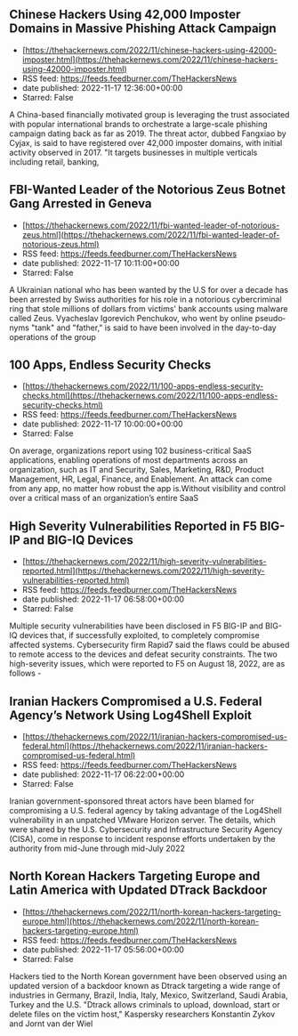 ## Chinese Hackers Using 42,000 Imposter Domains in Massive Phishing Attack Campaign
 - [https://thehackernews.com/2022/11/chinese-hackers-using-42000-imposter.html](https://thehackernews.com/2022/11/chinese-hackers-using-42000-imposter.html)
 - RSS feed: https://feeds.feedburner.com/TheHackersNews
 - date published: 2022-11-17 12:36:00+00:00
 - Starred: False

A China-based financially motivated group is leveraging the trust associated with popular international brands to orchestrate a large-scale phishing campaign dating back as far as 2019.
The threat actor, dubbed Fangxiao by Cyjax, is said to have registered over 42,000 imposter domains, with initial activity observed in 2017.
"It targets businesses in multiple verticals including retail, banking,

## FBI-Wanted Leader of the Notorious Zeus Botnet Gang Arrested in Geneva
 - [https://thehackernews.com/2022/11/fbi-wanted-leader-of-notorious-zeus.html](https://thehackernews.com/2022/11/fbi-wanted-leader-of-notorious-zeus.html)
 - RSS feed: https://feeds.feedburner.com/TheHackersNews
 - date published: 2022-11-17 10:11:00+00:00
 - Starred: False

A Ukrainian national who has been wanted by the U.S for over a decade has been arrested by Swiss authorities for his role in a notorious cybercriminal ring that stole millions of dollars from victims' bank accounts using malware called Zeus.
Vyacheslav Igorevich Penchukov, who went by online pseu­do­nyms "tank" and "father," is said to have been involved in the day-to-day operations of the group

## 100 Apps, Endless Security Checks
 - [https://thehackernews.com/2022/11/100-apps-endless-security-checks.html](https://thehackernews.com/2022/11/100-apps-endless-security-checks.html)
 - RSS feed: https://feeds.feedburner.com/TheHackersNews
 - date published: 2022-11-17 10:00:00+00:00
 - Starred: False

On average, organizations report using 102 business-critical SaaS applications, enabling operations of most departments across an organization, such as IT and Security, Sales, Marketing, R&amp;D, Product Management, HR, Legal, Finance, and Enablement. An attack can come from any app, no matter how robust the app is.Without visibility and control over a critical mass of an organization’s entire SaaS

## High Severity Vulnerabilities Reported in F5 BIG-IP and BIG-IQ Devices
 - [https://thehackernews.com/2022/11/high-severity-vulnerabilities-reported.html](https://thehackernews.com/2022/11/high-severity-vulnerabilities-reported.html)
 - RSS feed: https://feeds.feedburner.com/TheHackersNews
 - date published: 2022-11-17 06:58:00+00:00
 - Starred: False

Multiple security vulnerabilities have been disclosed in F5 BIG-IP and BIG-IQ devices that, if successfully exploited, to completely compromise affected systems.
Cybersecurity firm Rapid7 said the flaws could be abused to remote access to the devices and defeat security constraints.
The two high-severity issues, which were reported to F5 on August 18, 2022, are as follows -
<!--adsense-->

## Iranian Hackers Compromised a U.S. Federal Agency’s Network Using Log4Shell Exploit
 - [https://thehackernews.com/2022/11/iranian-hackers-compromised-us-federal.html](https://thehackernews.com/2022/11/iranian-hackers-compromised-us-federal.html)
 - RSS feed: https://feeds.feedburner.com/TheHackersNews
 - date published: 2022-11-17 06:22:00+00:00
 - Starred: False

Iranian government-sponsored threat actors have been blamed for compromising a U.S. federal agency by taking advantage of the Log4Shell vulnerability in an unpatched VMware Horizon server.
The details, which were shared by the U.S. Cybersecurity and Infrastructure Security Agency (CISA), come in response to incident response efforts undertaken by the authority from mid-June through mid-July 2022

## North Korean Hackers Targeting Europe and Latin America with Updated DTrack Backdoor
 - [https://thehackernews.com/2022/11/north-korean-hackers-targeting-europe.html](https://thehackernews.com/2022/11/north-korean-hackers-targeting-europe.html)
 - RSS feed: https://feeds.feedburner.com/TheHackersNews
 - date published: 2022-11-17 05:56:00+00:00
 - Starred: False

Hackers tied to the North Korean government have been observed using an updated version of a backdoor known as Dtrack targeting a wide range of industries in Germany, Brazil, India, Italy, Mexico, Switzerland, Saudi Arabia, Turkey and the U.S.
"Dtrack allows criminals to upload, download, start or delete files on the victim host," Kaspersky researchers Konstantin Zykov and Jornt van der Wiel

